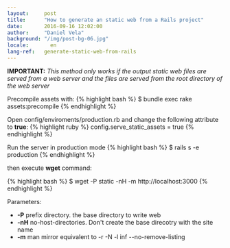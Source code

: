 ```yaml
---
layout:     post
title:      "How to generate an static web from a Rails project"
date:       2016-09-16 12:02:00
author:     "Daniel Vela"
background: "/img/post-bg-06.jpg"
locale:       en
lang-ref:   generate-static-web-from-rails
---
```


**IMPORTANT:** *This method only works if the output static web files are served from a web server and the files are served from the root directory of the web server*

Precompile assets with:
{% highlight bash %}
  $ bundle exec rake assets:precompile
{% endhighlight %}

Open config/enviroments/production.rb and change the following attribute to **true**:
{% highlight ruby %}
  config.serve_static_assets = true
{% endhighlight %}

Run the server in production mode
{% highlight bash %}
  $ rails s -e production
{% endhighlight %}

then execute **wget** command:

{% highlight bash %}
  $ wget -P static -nH -m http://localhost:3000
{% endhighlight %}

Parameters:

* **-P** prefix directory. the base directory to write web
* **-nH** no-host-directories. Don't create the base direcotry with the site name 
* **-m** man mirror equivalent to -r -N -l inf --no-remove-listing



